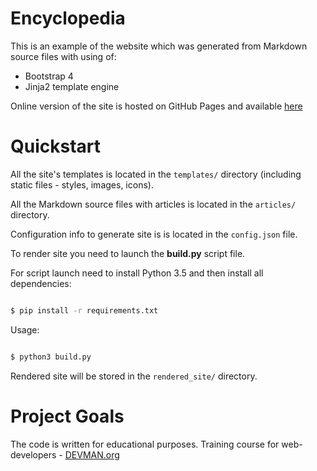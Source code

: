 # Encyclopedia

This is an example of the website which was generated from Markdown source files with using of:

* Bootstrap 4
* Jinja2 template engine

Online version of the site is hosted on GitHub Pages and available [here](https://ivan-shishkov.github.io/19_site_generator/rendered_site/)

# Quickstart

All the site's templates is located in the `templates/` directory (including static files - styles, images, icons).

All the Markdown source files with articles is located in the `articles/` directory.

Configuration info to generate site is is located in the `config.json` file.

To render site you need to launch the **build.py** script file.

For script launch need to install Python 3.5 and then install all dependencies:

```bash

$ pip install -r requirements.txt

```

Usage:

```bash

$ python3 build.py

```

Rendered site will be stored in the `rendered_site/` directory.

# Project Goals

The code is written for educational purposes. Training course for web-developers - [DEVMAN.org](https://devman.org)
